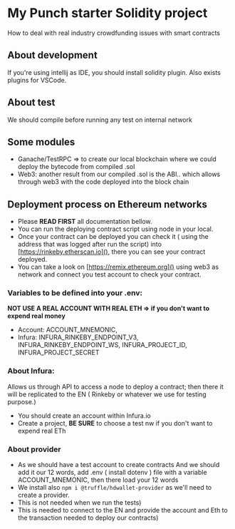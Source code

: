 # My Punch starter Solidity project

How to deal with real industry crowdfunding issues with smart contracts

## About development
If you're using intellij as IDE, you should install solidity plugin. Also exists plugins for VSCode.

## About test
We should compile before running any test  on internal network


## Some modules
* Ganache/TestRPC => to create our local blockchain where we could deploy  the bytecode from compiled .sol
* Web3: another result from our compiled .sol is the ABI.. which allows through web3 with the code deployed into the block chain
 
## Deployment process on Ethereum networks
* Please **READ FIRST** all documentation bellow.
* You can run the deploying contract script using node in your local.
* Once your contract can be deployed you can check it ( using the address that was logged after run the script)
into [https://rinkeby.etherscan.io](), there you can see your contract deployed. 
* You can take a look on [https://remix.ethereum.org]() using web3 as network and connect you test account to check your contract.

### Variables to be defined into your .env:
**NOT USE A REAL ACCOUNT WITH REAL ETH  => if you don't want to expend real money**
* Account: ACCOUNT_MNEMONIC, 
* Infura: INFURA_RINKEBY_ENDPOINT_V3, INFURA_RINKEBY_ENDPOINT_WS, INFURA_PROJECT_ID, INFURA_PROJECT_SECRET

### About Infura:
Allows us through API to access a node to deploy a contract; then there it will be replicated to the EN ( 
Rinkeby or whatever we use for testing purpose.) 
* You should create an account within Infura.io
* Create a project, **BE SURE** to choose a test nw if you don't want to expend real ETh

### About provider
* As we should have a test account to create contracts
And we should add it our 12 words, add .env ( install dotenv )
file with a variable ACCOUNT_MNEMONIC, then there load your 12 words
* We install also ``npm i @truffle/hdwallet-provider`` as we'll need 
to create a provider. 
* This is not needed when we run the tests) 
* This is needed to connect to the EN and provide the account and Eth to the transaction needed to deploy our contracts)
